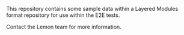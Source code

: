 This repository contains some sample data within a Layered Modules format repository for use within the E2E tests.

Contact the Lemon team for more information.
